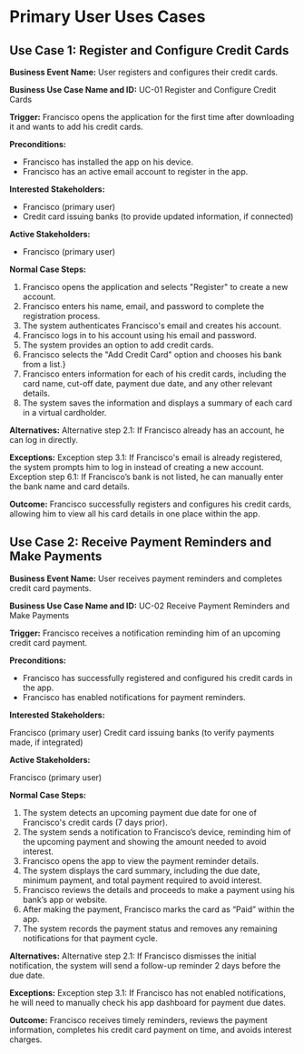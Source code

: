 # Primary User Uses Cases


## Use Case 1: Register and Configure Credit Cards

**Business Event Name:** User registers and configures their credit cards.

**Business Use Case Name and ID:** UC-01 Register and Configure Credit Cards

**Trigger:** Francisco opens the application for the first time after downloading it and wants to add his credit cards.

**Preconditions:**

* Francisco has installed the app on his device.
* Francisco has an active email account to register in the app.

**Interested Stakeholders:**

* Francisco (primary user)
* Credit card issuing banks (to provide updated information, if connected)

**Active Stakeholders:**

* Francisco (primary user)

**Normal Case Steps:**

1. Francisco opens the application and selects "Register" to create a new account.
2. Francisco enters his name, email, and password to complete the registration process.
3. The system authenticates Francisco's email and creates his account.
4. Francisco logs in to his account using his email and password.
5. The system provides an option to add credit cards.
6. Francisco selects the "Add Credit Card" option and chooses his bank from a list.}
7. Francisco enters information for each of his credit cards, including the card name, cut-off date, payment due date, and any other relevant details.
8. The system saves the information and displays a summary of each card in a virtual cardholder.
  
**Alternatives:**
  Alternative step 2.1: If Francisco already has an account, he can log in directly.

**Exceptions:**
  Exception step 3.1: If Francisco's email is already registered, the system prompts him to log in instead of creating a new account.
  Exception step 6.1: If Francisco’s bank is not listed, he can manually enter the bank name and card details.
  
**Outcome:** Francisco successfully registers and configures his credit cards, allowing him to view all his card details in one place within the app.


## Use Case 2: Receive Payment Reminders and Make Payments

**Business Event Name:** User receives payment reminders and completes credit card payments.

**Business Use Case Name and ID:** UC-02 Receive Payment Reminders and Make Payments

**Trigger:** Francisco receives a notification reminding him of an upcoming credit card payment.

**Preconditions:**

* Francisco has successfully registered and configured his credit cards in the app.
* Francisco has enabled notifications for payment reminders.

**Interested Stakeholders:**

Francisco (primary user)
Credit card issuing banks (to verify payments made, if integrated)

**Active Stakeholders:**

Francisco (primary user)

**Normal Case Steps:**

1. The system detects an upcoming payment due date for one of Francisco's credit cards (7 days prior).
2. The system sends a notification to Francisco’s device, reminding him of the upcoming payment and showing the amount needed to avoid interest.
3. Francisco opens the app to view the payment reminder details.
4. The system displays the card summary, including the due date, minimum payment, and total payment required to avoid interest.
5. Francisco reviews the details and proceeds to make a payment using his bank’s app or website.
6. After making the payment, Francisco marks the card as “Paid” within the app.
7. The system records the payment status and removes any remaining notifications for that payment cycle.

**Alternatives:**
  Alternative step 2.1: If Francisco dismisses the initial notification, the system will send a follow-up reminder 2 days before the due date.

**Exceptions:**
  Exception step 3.1: If Francisco has not enabled notifications, he will need to manually check his app dashboard for payment due dates.

**Outcome:** Francisco receives timely reminders, reviews the payment information, completes his credit card payment on time, and avoids interest charges.
